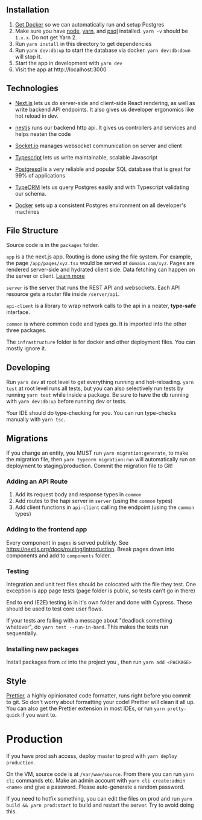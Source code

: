 ## Installation

1. [Get Docker](https://docs.docker.com/get-docker/) so we can automatically run and setup Postgres
2. Make sure you have [node](https://nodejs.org/en/download/), [yarn](https://classic.yarnpkg.com/en/docs/install), and [psql](https://blog.timescale.com/tutorials/how-to-install-psql-on-mac-ubuntu-debian-windows/) installed. `yarn -v` should be `1.x.x`. Do not get Yarn 2.
3. Run `yarn install` in this directory to get dependencies
4. Run `yarn dev:db:up` to start the database via docker. `yarn dev:db:down` will stop it.
5. Start the app in development with `yarn dev`
6. Visit the app at http://localhost:3000

## Technologies

- [Next.js](https://nextjs.org/docs/getting-started) lets us do server-side and client-side React rendering, as well as write backend API endpoints. It also gives us developer ergonomics like hot reload in dev.

- [nestjs](https://nestjs.com/) runs our backend http api. It gives us controllers and services and helps neaten the code

- [Socket.io](https://socket.io/docs/) manages websocket communication on server and client

- [Typescript](https://www.typescriptlang.org/docs/home.html) lets us write maintainable, scalable Javascript

- [Postgresql](https://www.postgresql.org/docs/11/index.html) is a very reliable and popular SQL database that is great for 99% of applications

- [TypeORM](https://typeorm.io/) lets us query Postgres easily and with Typescript validating our schema.

- [Docker](https://www.docker.com/products/docker-desktop) sets up a consistent Postgres environment on all developer's machines

## File Structure

Source code is in the `packages` folder.

`app` is a the next.js app. Routing is done using the file system. For example, the page `/app/pages/xyz.tsx` would be served at `domain.com/xyz`. Pages are rendered server-side and hydrated client side. Data fetching can happen on the server or client. [Learn more](https://nextjs.org/docs/basic-features/data-fetching)

`server` is the server that runs the REST API and websockets. Each API resource gets a router file inside `/server/api`.

`api-client` is a library to wrap network calls to the api in a neater, **type-safe** interface.

`common` is where common code and types go. It is imported into the other three packages.

The `infrastructure` folder is for docker and other deployment files. You can mostly ignore it.

## Developing

Run `yarn dev` at root level to get everything running and hot-reloading. `yarn test` at root level runs all tests, but you can also selectively run tests by running `yarn test` while inside a package. Be sure to have the db running with `yarn dev:db:up` before running dev or tests.

Your IDE should do type-checking for you. You can run type-checks manually with `yarn tsc`.

## Migrations

If you change an entity, you MUST run `yarn migration:generate`, to make the migration file, then `yarn typeorm migration:run` will automatically run on deployment to staging/production. Commit the migration file to Git!

### Adding an API Route

1. Add its request body and response types in `common`
2. Add routes to the hapi server in `server` (using the `common` types)
3. Add client functions in `api-client` calling the endpoint (using the `common` types)

### Adding to the frontend app

Every component in `pages` is served publicly. See https://nextjs.org/docs/routing/introduction. Break pages down into components and add to `components` folder.

### Testing

Integration and unit test files should be colocated with the file they test. One exception is app page tests (page folder is public, so tests can't go in there)

End to end (E2E) testing is in it's own folder and done with Cypress. These should be used to test core user flows.

If your tests are failing with a message about "deadlock something whatever", do `yarn test --run-in-band`. This makes the tests run sequentially.

### Installing new packages

Install packages from `cd` into the project you , then run `yarn add <PACKAGE>`

## Style

[Prettier](https://prettier.io/), a highly opinionated code formatter, runs right before you commit to git. So don't worry about formatting your code! Prettier will clean it all up. You can also get the Prettier extension in most IDEs, or run `yarn pretty-quick` if you want to.

# Production

If you have prod ssh access, deploy master to prod with `yarn deploy production`.

On the VM, source code is at `/var/www/source`. From there you can run `yarn cli` commands etc. Make an admin account with `yarn cli create:admin <name>` and give a password. Please auto-generate a random password.

If you need to hotfix something, you can edit the files on prod and run `yarn build && yarn prod:start` to build and restart the server. Try to avoid doing this.
